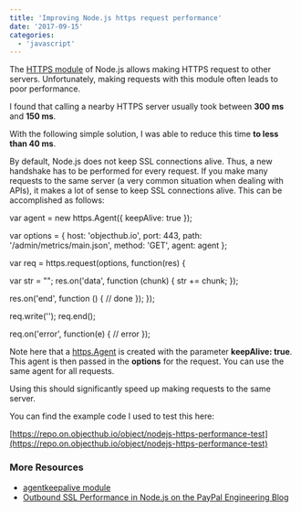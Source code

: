 ```yaml
---
title: 'Improving Node.js https request performance'
date: '2017-09-15'
categories:
  - 'javascript'
---
```


The [HTTPS module](https://nodejs.org/docs/latest-v6.x/api/https.html#https_https) of Node.js allows making HTTPS request to other servers. Unfortunately, making requests with this module often leads to poor performance.

I found that calling a nearby HTTPS server usually took between **300 ms** and **150 ms**.

With the following simple solution, I was able to reduce this time **to less than 40 ms**.

By default, Node.js does not keep SSL connections alive. Thus, a new handshake has to be performed for every request. If you make many requests to the same server (a very common situation when dealing with APIs), it makes a lot of sense to keep SSL connections alive. This can be accomplished as follows:

var agent = new https.Agent({
keepAlive: true
});

var options = {
host: 'objecthub.io',
port: 443,
path: '/admin/metrics/main.json',
method: 'GET',
agent: agent
};

var req = https.request(options, function(res) {

var str = "";
res.on('data', function (chunk) {
str += chunk;
});

res.on('end', function () {
// done
});
});

req.write('');
req.end();

req.on('error', function(e) {
// error
});

Note here that a [https.Agent](https://nodejs.org/docs/latest-v6.x/api/https.html#https_class_https_agent) is created with the parameter **keepAlive: true**. This agent is then passed in the **options** for the request. You can use the same agent for all requests.

Using this should significantly speed up making requests to the same server.

You can find the example code I used to test this here:

[https://repo.on.objecthub.io/object/nodejs-https-performance-test](https://repo.on.objecthub.io/object/nodejs-https-performance-test)

### More Resources

- [agentkeepalive module](https://www.npmjs.com/package/agentkeepalive)
- [Outbound SSL Performance in Node.js on the PayPal Engineering Blog](https://www.paypal-engineering.com/2014/04/01/outbound-ssl-performance-in-node-js/)
